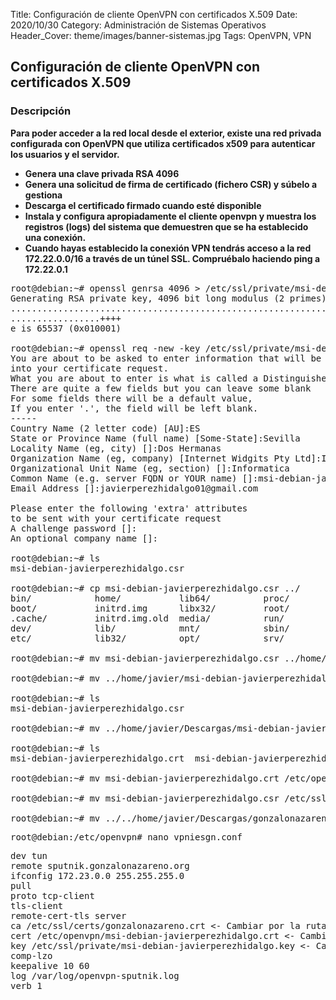 Title: Configuración de cliente OpenVPN con certificados X.509
Date: 2020/10/30
Category: Administración de Sistemas Operativos
Header_Cover: theme/images/banner-sistemas.jpg
Tags: OpenVPN, VPN

## Configuración de cliente OpenVPN con certificados X.509

### Descripción

**Para poder acceder a la red local desde el exterior, existe una red privada configurada con OpenVPN que utiliza certificados x509 para autenticar los usuarios y el servidor.**

- **Genera una clave privada RSA 4096**
- **Genera una solicitud de firma de certificado (fichero CSR) y súbelo a gestiona**
- **Descarga el certificado firmado cuando esté disponible**
- **Instala y configura apropiadamente el cliente openvpn y muestra los registros (logs) del sistema que demuestren que se ha establecido una conexión.**
- **Cuando hayas establecido la conexión VPN tendrás acceso a la red 172.22.0.0/16 a través de un túnel SSL. Compruébalo haciendo ping a 172.22.0.1**


<pre>
root@debian:~# openssl genrsa 4096 > /etc/ssl/private/msi-debian-javierperezhidalgo.key
Generating RSA private key, 4096 bit long modulus (2 primes)
................................................................................++++
.................++++
e is 65537 (0x010001)

root@debian:~# openssl req -new -key /etc/ssl/private/msi-debian-javierperezhidalgo.key -out /root/msi-debian-javierperezhidalgo.csr
You are about to be asked to enter information that will be incorporated
into your certificate request.
What you are about to enter is what is called a Distinguished Name or a DN.
There are quite a few fields but you can leave some blank
For some fields there will be a default value,
If you enter '.', the field will be left blank.
-----
Country Name (2 letter code) [AU]:ES
State or Province Name (full name) [Some-State]:Sevilla
Locality Name (eg, city) []:Dos Hermanas
Organization Name (eg, company) [Internet Widgits Pty Ltd]:IES Gonzalo Nazareno
Organizational Unit Name (eg, section) []:Informatica
Common Name (e.g. server FQDN or YOUR name) []:msi-debian-javierperezhidalgo
Email Address []:javierperezhidalgo01@gmail.com

Please enter the following 'extra' attributes
to be sent with your certificate request
A challenge password []:
An optional company name []:

root@debian:~# ls
msi-debian-javierperezhidalgo.csr

root@debian:~# cp msi-debian-javierperezhidalgo.csr ../
bin/            home/           lib64/          proc/           sys/            vmlinuz.old
boot/           initrd.img      libx32/         root/           tmp/            
.cache/         initrd.img.old  media/          run/            usr/            
dev/            lib/            mnt/            sbin/           var/            
etc/            lib32/          opt/            srv/            vmlinuz         

root@debian:~# mv msi-debian-javierperezhidalgo.csr ../home/javier/

root@debian:~# mv ../home/javier/msi-debian-javierperezhidalgo.csr ./

root@debian:~# ls
msi-debian-javierperezhidalgo.csr

root@debian:~# mv ../home/javier/Descargas/msi-debian-javierperezhidalgo.crt ./

root@debian:~# ls
msi-debian-javierperezhidalgo.crt  msi-debian-javierperezhidalgo.csr

root@debian:~# mv msi-debian-javierperezhidalgo.crt /etc/openvpn/

root@debian:~# mv msi-debian-javierperezhidalgo.csr /etc/ssl/certs/

root@debian:~# mv ../../home/javier/Descargas/gonzalonazareno.crt /etc/ssl/certs/
</pre>


<pre>
root@debian:/etc/openvpn# nano vpniesgn.conf
</pre>



<pre>
dev tun
remote sputnik.gonzalonazareno.org
ifconfig 172.23.0.0 255.255.255.0
pull
proto tcp-client
tls-client
remote-cert-tls server
ca /etc/ssl/certs/gonzalonazareno.crt <- Cambiar por la ruta al certificado de la CA Gonzalo Nazareno (el mismo que utilizamos para la moodle, redmine, etc.)
cert /etc/openvpn/msi-debian-javierperezhidalgo.crt <- Cambiar por la ruta al certificado CRT firmado que nos han devuelto
key /etc/ssl/private/msi-debian-javierperezhidalgo.key <- Cambiar por la ruta a la clave privada, aunque en ese directorio es donde debe estar y con permisos 600
comp-lzo
keepalive 10 60
log /var/log/openvpn-sputnik.log
verb 1
</pre>
